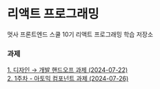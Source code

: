 # 리액트 프로그래밍

멋사 프론트엔드 스쿨 10기 리액트 프로그래밍 학습 저장소

### 과제
[1. 디자인 → 개발 핸드오프 과제 (2024-07-22)](https://github.com/hyesom2/learn-react/blob/lecture/02-design-handoff/README.md) <br />
[2. 1주차 - 아토믹 컴포넌트 과제 (2024-07-26)](https://github.com/hyesom2/learn-react/tree/lecture/00-homework)
